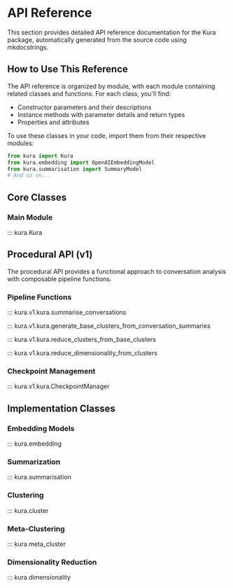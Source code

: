 # API Reference

This section provides detailed API reference documentation for the Kura package, automatically generated from the source code using mkdocstrings.

## How to Use This Reference

The API reference is organized by module, with each module containing related classes and functions. For each class, you'll find:

- Constructor parameters and their descriptions
- Instance methods with parameter details and return types
- Properties and attributes

To use these classes in your code, import them from their respective modules:

```python
from kura import Kura
from kura.embedding import OpenAIEmbeddingModel
from kura.summarisation import SummaryModel
# And so on...
```

## Core Classes

### Main Module

::: kura.Kura

## Procedural API (v1)

The procedural API provides a functional approach to conversation analysis with composable pipeline functions.

### Pipeline Functions

::: kura.v1.kura.summarise_conversations

::: kura.v1.kura.generate_base_clusters_from_conversation_summaries

::: kura.v1.kura.reduce_clusters_from_base_clusters

::: kura.v1.kura.reduce_dimensionality_from_clusters

### Checkpoint Management

::: kura.v1.kura.CheckpointManager

## Implementation Classes

### Embedding Models

::: kura.embedding

### Summarization

::: kura.summarisation

### Clustering

::: kura.cluster

### Meta-Clustering

::: kura.meta_cluster

### Dimensionality Reduction

::: kura.dimensionality